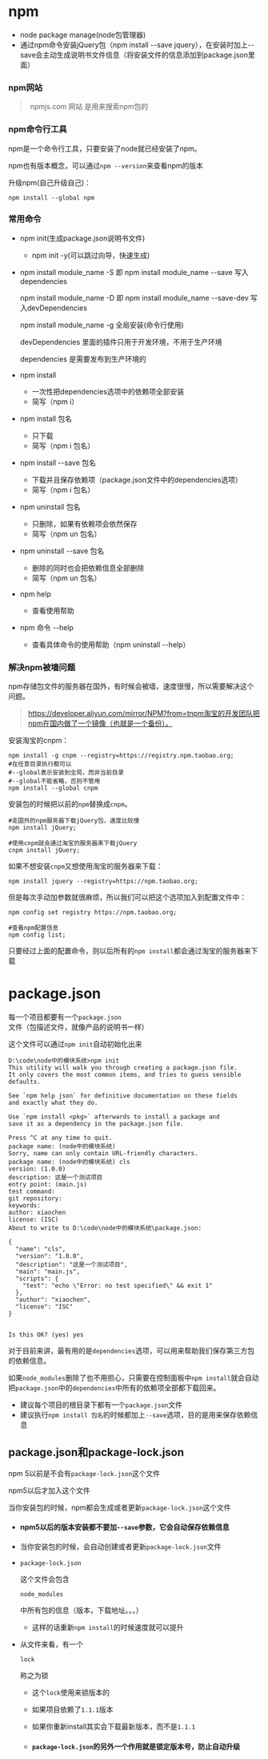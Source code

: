 # npm

- node package manage(node包管理器)
- 通过npm命令安装jQuery包（npm install --save jquery），在安装时加上--save会主动生成说明书文件信息（将安装文件的信息添加到package.json里面）

### npm网站

> ​	npmjs.com	网站 是用来搜索npm包的

### npm命令行工具

npm是一个命令行工具，只要安装了node就已经安装了npm。

npm也有版本概念，可以通过`npm --version`来查看npm的版本

升级npm(自己升级自己)：

```
npm install --global npm
```

### 常用命令

- npm init(生成package.json说明书文件)

  - npm init -y(可以跳过向导，快速生成)

- npm install module_name -S  即  npm install module_name --save  写入dependencies

  npm install module_name -D  即  npm install module_name --save-dev 写入devDependencies

  npm install module_name -g 全局安装(命令行使用)

  devDependencies 里面的插件只用于开发环境，不用于生产环境

  dependencies 是需要发布到生产环境的

- npm install

  - 一次性把dependencies选项中的依赖项全部安装
  - 简写（npm i）

- npm install 包名

  - 只下载
  - 简写（npm i 包名）

- npm install --save 包名

  - 下载并且保存依赖项（package.json文件中的dependencies选项）
  - 简写（npm i 包名）

- npm uninstall 包名

  - 只删除，如果有依赖项会依然保存
  - 简写（npm un 包名）

- npm uninstall --save 包名

  - 删除的同时也会把依赖信息全部删除
  - 简写（npm un 包名）

- npm help

  - 查看使用帮助

- npm 命令 --help

  - 查看具体命令的使用帮助（npm uninstall --help）

### 解决npm被墙问题

npm存储包文件的服务器在国外，有时候会被墙，速度很慢，所以需要解决这个问题。

> https://developer.aliyun.com/mirror/NPM?from=tnpm淘宝的开发团队把npm在国内做了一个镜像（也就是一个备份）。

安装淘宝的cnpm：

```
npm install -g cnpm --registry=https://registry.npm.taobao.org;
#在任意目录执行都可以
#--global表示安装到全局，而非当前目录
#--global不能省略，否则不管用
npm install --global cnpm
```

安装包的时候把以前的`npm`替换成`cnpm`。

```
#走国外的npm服务器下载jQuery包，速度比较慢
npm install jQuery;

#使用cnpm就会通过淘宝的服务器来下载jQuery
cnpm install jQuery;
```

如果不想安装`cnpm`又想使用淘宝的服务器来下载：

```
npm install jquery --registry=https://npm.taobao.org;
```

但是每次手动加参数就很麻烦，所以我们可以把这个选项加入到配置文件中：

```
npm config set registry https://npm.taobao.org;

#查看npm配置信息
npm config list;
```

只要经过上面的配置命令，则以后所有的`npm install`都会通过淘宝的服务器来下载

# package.json

每一个项目都要有一个`package.json`文件（包描述文件，就像产品的说明书一样）

这个文件可以通过`npm init`自动初始化出来

```
D:\code\node中的模块系统>npm init
This utility will walk you through creating a package.json file.
It only covers the most common items, and tries to guess sensible defaults.

See `npm help json` for definitive documentation on these fields
and exactly what they do.

Use `npm install <pkg>` afterwards to install a package and
save it as a dependency in the package.json file.

Press ^C at any time to quit.
package name: (node中的模块系统)
Sorry, name can only contain URL-friendly characters.
package name: (node中的模块系统) cls
version: (1.0.0)
description: 这是一个测试项目
entry point: (main.js)
test command:
git repository:
keywords:
author: xiaochen
license: (ISC)
About to write to D:\code\node中的模块系统\package.json:

{
  "name": "cls",
  "version": "1.0.0",
  "description": "这是一个测试项目",
  "main": "main.js",
  "scripts": {
    "test": "echo \"Error: no test specified\" && exit 1"
  },
  "author": "xiaochen",
  "license": "ISC"
}


Is this OK? (yes) yes
```

对于目前来讲，最有用的是`dependencies`选项，可以用来帮助我们保存第三方包的依赖信息。

如果`node_modules`删除了也不用担心，只需要在控制面板中`npm install`就会自动把`package.json`中的`dependencies`中所有的依赖项全部都下载回来。

- 建议每个项目的根目录下都有一个`package.json`文件
- 建议执行`npm install 包名`的时候都加上`--save`选项，目的是用来保存依赖信息







## package.json和package-lock.json

npm 5以前是不会有`package-lock.json`这个文件

npm5以后才加入这个文件

当你安装包的时候，npm都会生成或者更新`package-lock.json`这个文件

- #### npm5以后的版本安装都不要加`--save`参数，它会自动保存依赖信息

- 当你安装包的时候，会自动创建或者更新`package-lock.json`文件

- ```
  package-lock.json
  ```

  这个文件会包含

  ```
  node_modules
  ```

  中所有包的信息（版本，下载地址。。。）

  - 这样的话重新`npm install`的时候速度就可以提升

- 从文件来看，有一个

  ```
  lock
  ```

  称之为锁

  - 这个`lock`使用来锁版本的

  - 如果项目依赖了`1.1.1`版本

  - 如果你重新install其实会下载最新版本，而不是`1.1.1`

  - #### `package-lock.json`的另外一个作用就是锁定版本号，防止自动升级